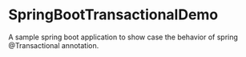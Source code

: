 # SpringBootTransactionalDemo

A sample spring boot application to show case the behavior of spring @Transactional annotation.

